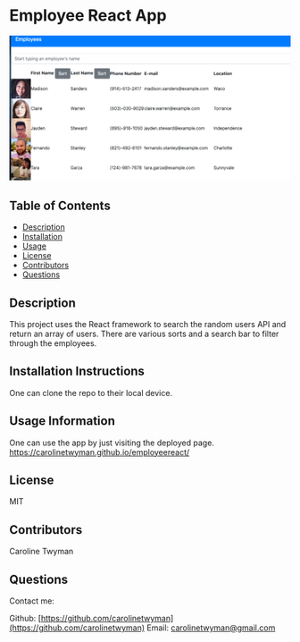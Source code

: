 
  
# Employee React App

![project image](./imgs/inaction.png)

## Table of Contents
* [Description](#description)
* [Installation](#installation)
* [Usage](#usage)
* [License](#license)
* [Contributors](#contributors)
* [Questions](#questions)

## Description
This project uses the React framework to search the random users API and return an array of users. There are various sorts and a search bar to filter through the employees. 

## Installation Instructions
One can clone the repo to their local device. 

## Usage Information
One can use the app by just visiting the deployed page. https://carolinetwyman.github.io/employeereact/

## License
MIT

## Contributors
Caroline Twyman

## Questions
Contact me:

Github: [https://github.com/carolinetwyman](https://github.com/carolinetwyman)
Email: [carolinetwyman@gmail.com](carolinetwyman@gmail.com)
